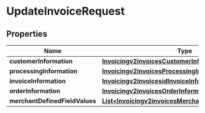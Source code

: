 
# UpdateInvoiceRequest

## Properties
Name | Type | Description | Notes
------------ | ------------- | ------------- | -------------
**customerInformation** | [**Invoicingv2invoicesCustomerInformation**](Invoicingv2invoicesCustomerInformation.md) |  |  [optional]
**processingInformation** | [**Invoicingv2invoicesProcessingInformation**](Invoicingv2invoicesProcessingInformation.md) |  |  [optional]
**invoiceInformation** | [**Invoicingv2invoicesidInvoiceInformation**](Invoicingv2invoicesidInvoiceInformation.md) |  | 
**orderInformation** | [**Invoicingv2invoicesOrderInformation**](Invoicingv2invoicesOrderInformation.md) |  | 
**merchantDefinedFieldValues** | [**List&lt;Invoicingv2invoicesMerchantDefinedFieldValues&gt;**](Invoicingv2invoicesMerchantDefinedFieldValues.md) |  |  [optional]



